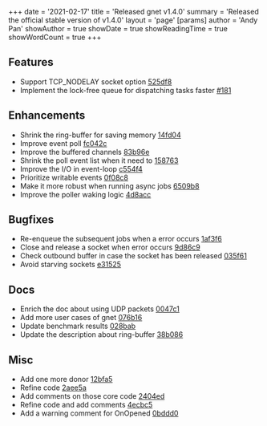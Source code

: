 +++
date = '2021-02-17'
title = 'Released gnet v1.4.0'
summary = 'Released the official stable version of v1.4.0'
layout = 'page'
[params]
  author = 'Andy Pan'
showAuthor = true
showDate = true
showReadingTime = true
showWordCount = true
+++

## Features

- Support TCP_NODELAY socket option [525df8](https://github.com/panjf2000/gnet/commit/525df8ed1e734ac8d9a8f7fc4d28853a3f1e9cb3)
- Implement the lock-free queue for dispatching tasks faster [#181](https://github.com/panjf2000/gnet/pull/181)

## Enhancements

- Shrink the ring-buffer for saving memory [14fd04](https://github.com/panjf2000/gnet/commit/14fd04a041994e35393a2abf5c039db4e9f29f60)
- Improve event poll [fc042c](https://github.com/panjf2000/gnet/commit/fc042ccde2d57697eafe278b2d6d9c056246e251)
- Improve the buffered channels [83b96e](https://github.com/panjf2000/gnet/commit/83b96eda98cb0ea311d776537a502151a029dab6)
- Shrink the poll event list when it need to [158763](https://github.com/panjf2000/gnet/commit/158763823c0c155bd3750c18d58cf887c7f2a813)
- Improve the I/O in event-loop [c554f4](https://github.com/panjf2000/gnet/commit/c554f4ec298f76c6bb5710a62db710161189d239)
- Prioritize writable events [0f08c8](https://github.com/panjf2000/gnet/commit/0f08c8f351c1cb60e83db1b6edf1babdb853767d)
- Make it more robust when running async jobs [6509b8](https://github.com/panjf2000/gnet/commit/6509b85eca7847abf8919829857e05851a408d0c)
- Improve the poller waking logic [4d8acc](https://github.com/panjf2000/gnet/commit/4d8accba64f9c8e9da621409c5fa42d1aa3bea51)

## Bugfixes

- Re-enqueue the subsequent jobs when a error occurs [1af3f6](https://github.com/panjf2000/gnet/commit/1af3f6c4734f41f424de4b929407ed401ddbc830)
- Close and release a socket when error occurs [9d86c9](https://github.com/panjf2000/gnet/commit/9d86c92a224a3ce0b670070dd4256099c0dedcff)
- Check outbound buffer in case the socket has been released [035f61](https://github.com/panjf2000/gnet/commit/035f6140a187f58c62d3d9e023f22fbdb81cd66f)
- Avoid starving sockets [e31525](https://github.com/panjf2000/gnet/commit/e3152523da481e8e59f1ac137e89b5c669287010)

## Docs

- Enrich the doc about using UDP packets [0047c1](https://github.com/panjf2000/gnet/commit/0047c15c6ccf98fddf985bbb254ab22abd2463ce)
- Add more user cases of gnet [076b16](https://github.com/panjf2000/gnet/commit/076b16c68f52de65fb059ec9b81d03f0e7ef06f4)
- Update benchmark results [028bab](https://github.com/panjf2000/gnet/commit/028bab284f63babd203b44dc59e2e0bde3ee2691)
- Update the description about ring-buffer [38b086](https://github.com/panjf2000/gnet/commit/38b086af35cf57e9bc08f3655eefacab7985dd5a)

## Misc

- Add one more donor [12bfa5](https://github.com/panjf2000/gnet/commit/12bfa5cfa7742859ad75f8117d3deadebeb7f12c)
- Refine code [2aee5a](https://github.com/panjf2000/gnet/commit/2aee5a9ea2d86d2eabf2964be96cbf8ce643bc48)
- Add comments on those core code [2404ed](https://github.com/panjf2000/gnet/commit/2404edde0031ac52bf1dcb803708e347080b9e47)
- Refine code and add comments [4ecbc5](https://github.com/panjf2000/gnet/commit/4ecbc501c2cfa05773e338cd07d967bb1d0afad5)
- Add a warning comment for OnOpened [0bddd0](https://github.com/panjf2000/gnet/commit/0bddd003d7d8934df7ab65389c8975e155c72440)